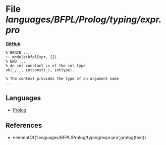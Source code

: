 # File _languages/BFPL/Prolog/typing/expr.pro_
**[GitHub](https://github.com/softlang/yas/blob/master/languages/BFPL/Prolog/typing/expr.pro)**
```
% BEGIN ...
:- module(bfplExpr, []).
% END ...
% An int constant is of the int type
ok(_, _, intconst(_), inttype).

% The context provides the type of an argument name 
...
```

## Languages
* [Prolog](../languages/Prolog.md)

## References
* elementOf('languages/BFPL/Prolog/typing/expr.pro',prolog(text))
